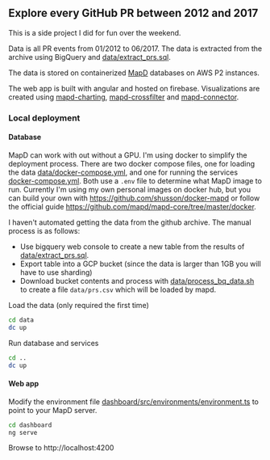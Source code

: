 ## Explore every GitHub PR between 2012 and 2017

This is a side project I did for fun over the weekend.

Data is all PR events from 01/2012 to 06/2017. The data is extracted from
the archive using BigQuery and [data/extract_prs.sql](data/extract_prs.sql).

The data is stored on containerized [MapD](https://github.com/mapd/mapd-core) databases on AWS P2 instances.

The web app is built with angular and hosted on firebase. Visualizations are created using [mapd-charting](https://github.com/mapd/mapd-charting), [mapd-crossfilter](https://github.com/mapd/mapd-crossfilter) and
[mapd-connector](https://github.com/mapd/mapd-connector).

### Local deployment

#### Database

MapD can work with out without a GPU. I'm using docker to simplify the
deployment process. There are two docker compose files, one for loading the data [data/docker-compose.yml](data/docker-compose.yml), and one for running the services [docker-compose.yml](docker-compose.yml). Both use a `.env` file to determine what MapD image to run. Currently I'm using my own personal images on docker hub, but you can build your own with https://github.com/shusson/docker-mapd or follow the official guide https://github.com/mapd/mapd-core/tree/master/docker.

I haven't automated getting the data from the github archive. The manual process is as follows:
- Use bigquery web console to create a new table from the results of [data/extract_prs.sql](data/extract_prs.sql).
- Export table into a GCP bucket (since the data is larger than 1GB you will have to use sharding)
- Download bucket contents and process with [data/process_bq_data.sh](data/process_bq_data.sh) to create a file `data/prs.csv` which will be loaded by mapd.

Load the data (only required the first time)
```bash
cd data
dc up
```

Run database and services
```bash
cd ..
dc up
```

#### Web app
Modify the environment file [dashboard/src/environments/environment.ts](dashboard/src/environments/environment.ts) to point to your MapD server.

```bash
cd dashboard
ng serve
```
Browse to http://localhost:4200
